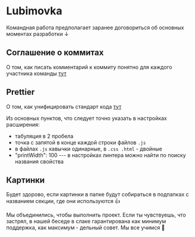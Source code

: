 # Lubimovka

Командная работа предполагает заранее договориться об основных моментах разработки ↓

## Соглашение о коммитах

О том, как писать комментарий к коммиту понятно для каждого участника команды [тут](https://www.conventionalcommits.org/ru/v1.0.0-beta.4/)

## Prettier

О том, как унифицировать стандарт кода [тут](https://www.digitalocean.com/community/tutorials/code-formatting-with-prettier-in-visual-studio-code)

Из основных пунктов, что следует точно указать в настройках расширения:

- табуляция в 2 пробела
- точка с запятой в конце каждой строки файлов `.js`
- в файлах `.js` кавычки одинарные, в `.css .html` - двойные
- "printWidth": 100 --- в настройках линтера можно найти по поиску названия свойства

## Картинки

Будет здорово, если картинки в папке будут собираться в подпапках с названием секции, где они используются 👍

Мы объединились, чтобы выполнить проект. Если ты чувствуешь, что застрял, в нашей беседе в слаке гарантирована как минимум поддержка, как максимум - дельный совет. Мы все учимся 🤗
